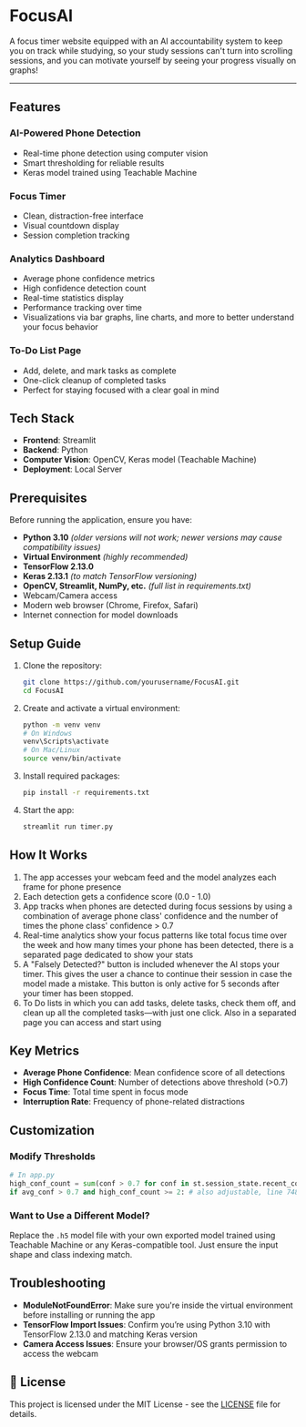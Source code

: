 # FocusAI

A focus timer website equipped with an AI accountability system to keep you on track while studying, so your study sessions can't turn into scrolling sessions, and you can motivate yourself by seeing your progress visually on graphs!

---

## Features

### **AI-Powered Phone Detection**

* Real-time phone detection using computer vision
* Smart thresholding for reliable results
* Keras model trained using Teachable Machine

### **Focus Timer**

* Clean, distraction-free interface
* Visual countdown display
* Session completion tracking

### **Analytics Dashboard**

* Average phone confidence metrics
* High confidence detection count
* Real-time statistics display
* Performance tracking over time
* Visualizations via bar graphs, line charts, and more to better understand your focus behavior

### **To-Do List Page**

* Add, delete, and mark tasks as complete
* One-click cleanup of completed tasks
* Perfect for staying focused with a clear goal in mind

## Tech Stack

* **Frontend**: Streamlit
* **Backend**: Python
* **Computer Vision**: OpenCV, Keras model (Teachable Machine)
* **Deployment**: Local Server

## Prerequisites

Before running the application, ensure you have:

* **Python 3.10** *(older versions will not work; newer versions may cause compatibility issues)*
* **Virtual Environment** *(highly recommended)*
* **TensorFlow 2.13.0**
* **Keras 2.13.1** *(to match TensorFlow versioning)*
* **OpenCV, Streamlit, NumPy, etc.** *(full list in requirements.txt)*
* Webcam/Camera access
* Modern web browser (Chrome, Firefox, Safari)
* Internet connection for model downloads

## Setup Guide

1. Clone the repository:

   ```bash
   git clone https://github.com/yourusername/FocusAI.git
   cd FocusAI
   ```

2. Create and activate a virtual environment:

   ```bash
   python -m venv venv
   # On Windows
   venv\Scripts\activate
   # On Mac/Linux
   source venv/bin/activate
   ```

3. Install required packages:

   ```bash
   pip install -r requirements.txt
   ```

4. Start the app:

   ```bash
   streamlit run timer.py
   ```

## How It Works

1. The app accesses your webcam feed and the model analyzes each frame for phone presence
2. Each detection gets a confidence score (0.0 - 1.0)
3. App tracks when phones are detected during focus sessions by using a combination of average phone class' confidence and the number of times the phone class' confidence > 0.7
4. Real-time analytics show your focus patterns like total focus time over the week and how many times your phone has been detected, there is a separated page dedicated to show your stats
5. A "Falsely Detected?" button is included whenever the AI stops your timer. This gives the user a chance to continue their session in case the model made a mistake. This button is only active for 5 seconds after your timer has been stopped.
6. To Do lists in which you can add tasks, delete tasks, check them off, and clean up all the completed tasks—with just one click. Also in a separated page you can access and start using

## Key Metrics

* **Average Phone Confidence**: Mean confidence score of all detections
* **High Confidence Count**: Number of detections above threshold (>0.7)
* **Focus Time**: Total time spent in focus mode
* **Interruption Rate**: Frequency of phone-related distractions

## Customization

### Modify Thresholds

```python
# In app.py
high_conf_count = sum(conf > 0.7 for conf in st.session_state.recent_confidences)  # Adjust between 0.0 - 1.0, line 729
if avg_conf > 0.7 and high_conf_count >= 2: # also adjustable, line 748
```

### Want to Use a Different Model?

Replace the `.h5` model file with your own exported model trained using Teachable Machine or any Keras-compatible tool. Just ensure the input shape and class indexing match.

## Troubleshooting

* **ModuleNotFoundError**: Make sure you're inside the virtual environment before installing or running the app
* **TensorFlow Import Issues**: Confirm you’re using Python 3.10 with TensorFlow 2.13.0 and matching Keras version
* **Camera Access Issues**: Ensure your browser/OS grants permission to access the webcam

## 📄 License

This project is licensed under the MIT License - see the [LICENSE](LICENSE) file for details.
